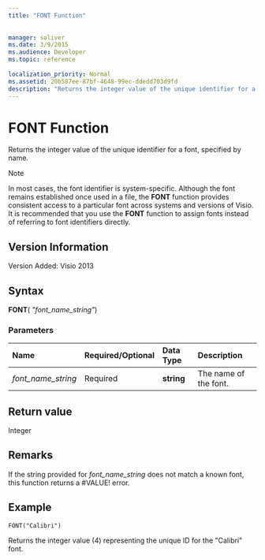 ```yaml
---
title: "FONT Function"
 
 
manager: soliver
ms.date: 3/9/2015
ms.audience: Developer
ms.topic: reference
 
localization_priority: Normal
ms.assetid: 20b587ee-87bf-4648-99ec-ddedd703d9fd
description: "Returns the integer value of the unique identifier for a font, specified by name."
---
```


# FONT Function

Returns the integer value of the unique identifier for a font, specified by name.
  
> [!NOTE]
> In most cases, the font identifier is system-specific. Although the font remains established once used in a file, the **FONT** function provides consistent access to a particular font across systems and versions of Visio. It is recommended that you use the **FONT** function to assign fonts instead of referring to font identifiers directly. 
  
## Version Information

Version Added: Visio 2013 
  
## Syntax

 **FONT**( _"font_name_string"_)
  
### Parameters

|**Name**|**Required/Optional**|**Data Type**|**Description**|
|:-----|:-----|:-----|:-----|
| _font_name_string_ <br/> |Required  <br/> |**string** <br/> |The name of the font.  <br/> |
   
## Return value

Integer
  
## Remarks

If the string provided for  *font_name_string*  does not match a known font, this function returns a #VALUE! error. 
  
## Example

 `FONT("Calibri")`
  
Returns the integer value (4) representing the unique ID for the "Calibri" font.
  

